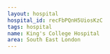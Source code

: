 ```yaml
---
layout: hospital
hospital_id: recFbPQnH5UiosKzC
tags: hospital
name: King's College Hospital
area: South East London
---
```


